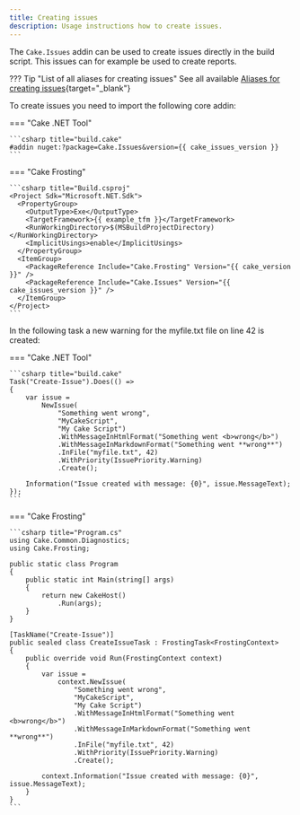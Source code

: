 ```yaml
---
title: Creating issues
description: Usage instructions how to create issues.
---
```


The `Cake.Issues` addin can be used to create issues directly in the build script.
This issues can for example be used to create reports.

??? Tip "List of all aliases for creating issues"
    See all available [Aliases for creating issues](https://cakebuild.net/extensions/cake-issues/#Creating-Issues){target="_blank"}

To create issues you need to import the following core addin:

=== "Cake .NET Tool"

    ```csharp title="build.cake"
    #addin nuget:?package=Cake.Issues&version={{ cake_issues_version }}
    ```

=== "Cake Frosting"

    ```csharp title="Build.csproj"
    <Project Sdk="Microsoft.NET.Sdk">
      <PropertyGroup>
        <OutputType>Exe</OutputType>
        <TargetFramework>{{ example_tfm }}</TargetFramework>
        <RunWorkingDirectory>$(MSBuildProjectDirectory)</RunWorkingDirectory>
        <ImplicitUsings>enable</ImplicitUsings>
      </PropertyGroup>
      <ItemGroup>
        <PackageReference Include="Cake.Frosting" Version="{{ cake_version }}" />
        <PackageReference Include="Cake.Issues" Version="{{ cake_issues_version }}" />
      </ItemGroup>
    </Project>
    ```

In the following task a new warning for the myfile.txt file on line 42 is created:

=== "Cake .NET Tool"

    ```csharp title="build.cake"
    Task("Create-Issue").Does(() =>
    {
        var issue =
            NewIssue(
                "Something went wrong",
                "MyCakeScript",
                "My Cake Script")
                .WithMessageInHtmlFormat("Something went <b>wrong</b>")
                .WithMessageInMarkdownFormat("Something went **wrong**")
                .InFile("myfile.txt", 42)
                .WithPriority(IssuePriority.Warning)
                .Create();
    
        Information("Issue created with message: {0}", issue.MessageText);
    });
    ```

=== "Cake Frosting"

    ```csharp title="Program.cs"
    using Cake.Common.Diagnostics;
    using Cake.Frosting;

    public static class Program
    {
        public static int Main(string[] args)
        {
            return new CakeHost()
                .Run(args);
        }
    }

    [TaskName("Create-Issue")]
    public sealed class CreateIssueTask : FrostingTask<FrostingContext>
    {
        public override void Run(FrostingContext context)
        {
            var issue =
                context.NewIssue(
                    "Something went wrong",
                    "MyCakeScript",
                    "My Cake Script")
                    .WithMessageInHtmlFormat("Something went <b>wrong</b>")
                    .WithMessageInMarkdownFormat("Something went **wrong**")
                    .InFile("myfile.txt", 42)
                    .WithPriority(IssuePriority.Warning)
                    .Create();
        
            context.Information("Issue created with message: {0}", issue.MessageText);
        }
    }
    ```
